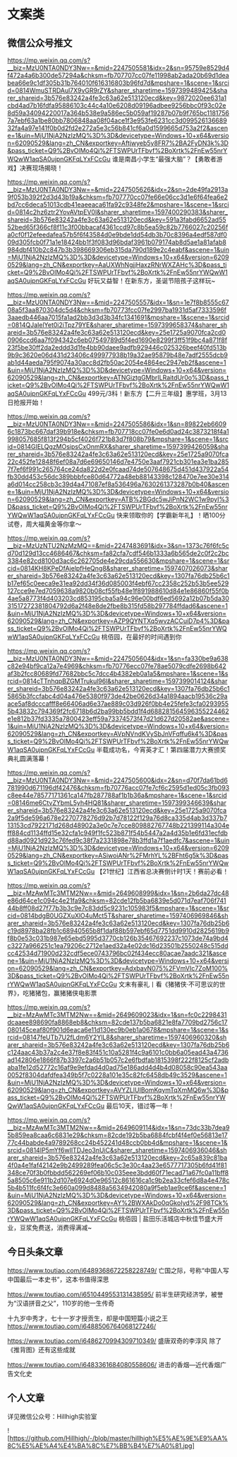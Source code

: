 # 文案类
## 微信公众号推文
https://mp.weixin.qq.com/s?__biz=MzU0NTA0NDY3Nw==&mid=2247505581&idx=2&sn=95759e8529d4f472a4a6b300de57294a&chksm=fb707707cc07fe11998ab2ada20b69d1deabea66e9c1df305b31b764010f616316803b96fd7d&mpshare=1&scene=1&srcid=0814WmuSTRDAul7X9vGR9rZY&sharer_sharetime=1597399489425&sharer_shareid=3b576e83242a4fe3c63a62e513120ecd&key=9872020ee631a1cbd4ad7b16fdfa95886103c44c4a10e6208d09196adbee9256bbc0f93c02e8d59a34094220017a364b538e9a586ec5b059af19287b07b9f765bc11817567a7ebf63a1be80bb7806848aa08f04ace1f3e953fe6231cc3d09952613668932fa4a97e141f0b0d2fd2e272a5e3c56b841cf6a0d1599665d753a2f2&ascene=1&uin=MjU1NjA2NzIzMQ%3D%3D&devicetype=Windows+10+x64&version=62090529&lang=zh_CN&exportkey=Aftjwyeb5y8FR7%2BA2FyDN3k%3D&pass_ticket=Q9%2BvOlMo4Qi%2FTSWPUrTFbvf%2BoXrtk%2FnEw55nrYWQwW1aqSA0ujpnGKFqLYxFCcGu
谁是南昌小学生“最强大脑”？【勇敢者游戏】决赛现场揭晓！

https://mp.weixin.qq.com/s?__biz=MzU0NTA0NDY3Nw==&mid=2247505626&idx=2&sn=2de49fa2913a9f053b392f2d3d43b19a&chksm=fb707770cc07fe66e06cc3d1e6f64fea6e2bd7cc6deca51013cdb41eaeeaca61fa92c9348fe2&mpshare=1&scene=1&srcid=0814c2hz6ztr2YovAVtpEV0l&sharer_sharetime=1597400290383&sharer_shareid=3b576e83242a4fe3c63a62e513120ecd&key=591a3fabd6652ad5552bed65f366cf8f11c3f00bbacaf4361ccd97c8b5ea59c82b7766027c20256fa0cf0f12efeedafea57b5f6f43584d0e9bde1dd54db3b70c8396a4edf587df009d305fcb0f71a1e18424bb1f3f083d96bdaf3961b079174ab8d5ae1a81afab8984dbf410b2c847b3b398669306eb315da790d189e2c4eabf&ascene=1&uin=MjU1NjA2NzIzMQ%3D%3D&devicetype=Windows+10+x64&version=62090529&lang=zh_CN&exportkey=AaUXWhNgjjHaxzRNrWXZAHc%3D&pass_ticket=Q9%2BvOlMo4Qi%2FTSWPUrTFbvf%2BoXrtk%2FnEw55nrYWQwW1aqSA0ujpnGKFqLYxFCcGu
好玩又益智！在新东方，圣诞节陪孩子这样玩~

https://mp.weixin.qq.com/s?__biz=MzU0NTA0NDY3Nw==&mid=2247505557&idx=1&sn=1e7f8b8555c6708a5f3aa870304dc5d4&chksm=fb70773fcc07fe2997ba1931d5af7333596f3aaedb446aa7015fa1ad2bb3d3d3b34fc1341691&mpshare=1&scene=1&srcid=0814QJaIelYet0i2iTpz79YE&sharer_sharetime=1597399658374&sharer_shareid=3b576e83242a4fe3c63a62e513120ecd&key=25e1725a9070fca2cd00906ccd6aa7f094342c6eb07549789d5f4ed1690e8299f3ff51f9bc4a871f8f23f5be30ff2da2eddd3d1fe4bb90daee9adfb929446c025326beef40fd513b9b9c3620e06d431d23406c499977938b19a32ae95879b48e7adf2555dcb9ab1d44aeda795f9074a30acc8d2fb50ac2054e4864ec2947eb2f&ascene=1&uin=MjU1NjA2NzIzMQ%3D%3D&devicetype=Windows+10+x64&version=62090529&lang=zh_CN&exportkey=ATNGiztgGMbrILRaitdUr0o%3D&pass_ticket=Q9%2BvOlMo4Qi%2FTSWPUrTFbvf%2BoXrtk%2FnEw55nrYWQwW1aqSA0ujpnGKFqLYxFCcGu
499元/3科！新东方【二升三年级】惠学班，3月13日抢报开始！

https://mp.weixin.qq.com/s?__biz=MzU0NTA0NDY3Nw==&mid=2247505586&idx=1&sn=89822eb66096c1873bc667daf39b918e&chksm=fb707718cc07fe0e6d0ad24c3873218f4a1998057685f813f294b5cf4026f721b83d7f808b79&mpshare=1&scene=1&srcid=0814GIELQgzMOsipsCxOnmRX&sharer_sharetime=1597399426059&sharer_shareid=3b576e83242a4fe3c63a62e513120ecd&key=25e1725a9070fca22c452fe12848f6ef08a7d6e69650146d7e4750e3aaf7921cb301ea3e1ba2857f7ef6f991c265764ce24da822d2e0fcaad74de507648675d451d437922a54fb30dd453c56dc389bbbfce80d64772a48eb88143398c128470e7ee30e314a6d014cc258cb3c39d4a471087ef8a536496a7630261373287b0b40&ascene=1&uin=MjU1NjA2NzIzMQ%3D%3D&devicetype=Windows+10+x64&version=62090529&lang=zh_CN&exportkey=ATB%2BGdc5wJiPnN2WC1w9pyI%3D&pass_ticket=Q9%2BvOlMo4Qi%2FTSWPUrTFbvf%2BoXrtk%2FnEw55nrYWQwW1aqSA0ujpnGKFqLYxFCcGu
快来领取你的【学霸新年礼】！晒100分试卷，周大福黄金等你拿～

https://mp.weixin.qq.com/s?__biz=MzUzNTU2NzMzMQ==&mid=2247483691&idx=3&sn=1373c76f6fc5cd70d129d13cc4686467&chksm=fa82cfa7cdf546b1333a6b565de2c0f2c2bc3384e82cd8100d3ac6c262705de4e29cda556630&mpshare=1&scene=1&srcid=0814KH8KPeDfAjelpfHeQng8&sharer_sharetime=1597407026073&sharer_shareid=3b576e83242a4fe3c63a62e513120ecd&key=1307fa76db25b6c1b17ef65c0eeca9e31ea92dd34f36d085003f4ebf67cc2358c252b53b5ee529127cce9e7ed7059638a9820b08cf55fb48e1f891988610d84e1e86860f55f0b4ae5a8773f4d403203cd853195cba5a94c96e00bdf6ed5692a12b07b5da3031517272381804792d6a2f48e8de2fbe8b315fd58b297784ffdad6&ascene=1&uin=MjU1NjA2NzIzMQ%3D%3D&devicetype=Windows+10+x64&version=62090529&lang=zh_CN&exportkey=AZP9QYNTXq5wvzACCuiD7p4%3D&pass_ticket=Q9%2BvOlMo4Qi%2FTSWPUrTFbvf%2BoXrtk%2FnEw55nrYWQwW1aqSA0ujpnGKFqLYxFCcGu
桃佰园，在最好的时间遇到你

https://mp.weixin.qq.com/s?__biz=MzU0NTA0NDY3Nw==&mid=2247505604&idx=1&sn=fa330be9a638c82e94bf9ca12a7e4969&chksm=fb70776ecc07fe78ae5079cdfe2698b642af3b2fcc80689fd77682bbc5c7dcc4b4382eb0a1a5&mpshare=1&scene=1&srcid=0814cTTnhqpBZGMTrukul96l&sharer_sharetime=1597399014124&sharer_shareid=3b576e83242a4fe3c63a62e513120ecd&key=1307fa76db25b6c15865b3fccfabc4d04a476e5380f973de42be0626d34a1894aacb19536c29aace5af8dcccafff8e66406ad6e37ae889c03d926f0bb4e25fefe3cfa02939555b43832c794369f2fc6718b6d2ba99bb5bdd1f4d688281564596355224462e1e812b37fd3335a7800423eff59a73374573f47d21d627d20582ae&ascene=1&uin=MjU1NjA2NzIzMQ%3D%3D&devicetype=Windows+10+x64&version=62090529&lang=zh_CN&exportkey=AVpNVndKVySbJnVFqffu6k4%3D&pass_ticket=Q9%2BvOlMo4Qi%2FTSWPUrTFbvf%2BoXrtk%2FnEw55nrYWQwW1aqSA0ujpnGKFqLYxFCcGu
半载成功名，今宵英才汇！第四届潜力大赛颁奖典礼圆满落幕！

https://mp.weixin.qq.com/s?__biz=MzU0NTA0NDY3Nw==&mid=2247505600&idx=2&sn=d70f7da61bd6781990d671196df42476&chksm=fb70776acc07fe7cf6c2595d1ed05c3fb093c8ee44e78577171361ca147fb287788af1b1b36a&mpshare=1&scene=1&srcid=08146me6CtvZYbmL5yh4HQ81&sharer_sharetime=1597399346639&sharer_shareid=3b576e83242a4fe3c63a62e513120ecd&key=25e1725a9070fca2a9f5de596a678e2270778276d92b7d78122f129a76d8ca335d4ab3d337b713153cd7922171d268d48902a3e0c7e7cce809882767748b221399114a304eff884cd1134ffd15e32cfa1c949f1fc523b871f54b5447a2a4d35b1e6fd31ecfdbd88ad0921d923c76fed9c38f7a2331898e78b3ffd1a7f1aedfc7&ascene=1&uin=MjU1NjA2NzIzMQ%3D%3D&devicetype=Windows+10+x64&version=62090529&lang=zh_CN&exportkey=ASiwoiANr%2FMrhYL%2BFht6g5k%3D&pass_ticket=Q9%2BvOlMo4Qi%2FTSWPUrTFbvf%2BoXrtk%2FnEw55nrYWQwW1aqSA0ujpnGKFqLYxFCcGu
【21世纪】江西省总决赛倒计时1天！赛前必看！

https://mp.weixin.qq.com/s?__biz=MzAwMTc3MTM2Nw==&mid=2649608999&idx=1&sn=2b6da27dc48e86d64ce1c094c4e21fa9&chksm=82cde12fb5ba6839e5d071d7eaf706f74144b8ff08d27f77b3b3c9e7c83dd5c9231c105983f5&mpshare=1&scene=1&srcid=0814bdgB0UGZXuXlO4uMct5T&sharer_sharetime=1597406969846&sharer_shareid=3b576e83242a4fe3c63a62e513120ecd&key=1307fa76db25b6c19d8978ba28fb1c68940565b8f1daf88b597ebf65d7751dd9910d2825619b9f8b0e53c031b987e65ebd5995d3770cb126b35467692237c1073de74a9bd4c3227a966251c1ea79206c2712e1aed32a4e02dc16d23501b2550248c515ddcc42534d71900d232cdf5ece0743796bc02f434ecc80acae7aadc321&ascene=1&uin=MjU1NjA2NzIzMQ%3D%3D&devicetype=Windows+10+x64&version=62090529&lang=zh_CN&exportkey=AdxbavN075%2FVmVIc7ZoM100%3D&pass_ticket=Q9%2BvOlMo4Qi%2FTSWPUrTFbvf%2BoXrtk%2FnEw55nrYWQwW1aqSA0ujpnGKFqLYxFCcGu
文末有豪礼丨看《猪猪侠·不可思议的世界》，吃猪猪包，赢猪猪侠电影票

https://mp.weixin.qq.com/s?__biz=MzAwMTc3MTM2Nw==&mid=2649609023&idx=1&sn=fc0c2298431dcaaee898690fa8868eb8&chksm=82cde137b5ba6821e8fa7709bd2756c17080145ceaf80f901d6eaca6e11d130ec9b0eb1a0678&mpshare=1&scene=1&srcid=08147feUTb7U2fLdm6Y2YlL8&sharer_sharetime=1597406960320&sharer_shareid=3b576e83242a4fe3c63a62e513120ecd&key=1307fa76db25b6c124aac43b37a2c4e37f8e83f451c10a5281f4c9a6101c0bb6a05ead43a4736ad142806e1866f87b3397c2a6b51b057c2e6fbdfab1815398f222f8125cf2adbaba1fe12d52772c16af9e9efdad4d0ad75e186add4d4b4d08058c90ea543aa0052f8304dafdfea349b5f7c0228a101e35c82fc6458db49c3529&ascene=1&uin=MjU1NjA2NzIzMQ%3D%3D&devicetype=Windows+10+x64&version=62090529&lang=zh_CN&exportkey=AVYZLlUIBomKqymTqXmMQ6w%3D&pass_ticket=Q9%2BvOlMo4Qi%2FTSWPUrTFbvf%2BoXrtk%2FnEw55nrYWQwW1aqSA0ujpnGKFqLYxFCcGu
最后10天，错过等一年！

https://mp.weixin.qq.com/s?__biz=MzAwMTc3MTM2Nw==&mid=2649609114&idx=1&sn=73dc33b7dea95b859ea8caa6c6831e29&chksm=82cde192b5ba6884fcbf4f4ef0e56813e1777c44babde4a9789268cc24b452241d48ccb0bb4d&mpshare=1&scene=1&srcid=0814IP5mYf6wIlTDJeo3nUiC&sharer_sharetime=1597406936046&sharer_shareid=3b576e83242a4fe3c63a62e513120ecd&key=2c65a839c81ba4f0a4e1faf42142e9b2499289fea06c5c3e30c4aa23e6577717305b6fd41f81348ce70f3b0fbbdd562269ef06b10c035eee3bdd60f71ecad71a67fc0a11bff85a8505c6e911b2d107e6924d0e96512c861616ca1c9b2ea33cfef6d8a4e478c5b4b511fc6f4fc3e660a099d8488a5634942080a9f5eb1ae9ce6f&ascene=1&uin=MjU1NjA2NzIzMQ%3D%3D&devicetype=Windows+10+x64&version=62090529&lang=zh_CN&exportkey=AY%2BWXAkDo0qGkoIyd%2F98TCk%3D&pass_ticket=Q9%2BvOlMo4Qi%2FTSWPUrTFbvf%2BoXrtk%2FnEw55nrYWQwW1aqSA0ujpnGKFqLYxFCcGu
桃佰园 | 盐田乐活城店中秋佳节盛大开业，豆浆免费送，消费得满减~


## 今日头条文章

https://www.toutiao.com/i6489368672258228749/
亡国之际，号称“中国人写中国最后一本史书“，这本书值得深思

https://www.toutiao.com/i6510449553131438595/
前半生研究经济学，被誉为“汉语拼音之父”，110岁的他一生传奇

十九岁中秀才，七十一岁才授贡生，却是中国短篇小说之王
https://www.toutiao.com/i6488506764068127246/

https://www.toutiao.com/i6486270994309710349/
盛唐双奇的李淳风 除了《推背图》还有这些成就

https://www.toutiao.com/i6483361684080558606/
进击的香烟—近代香烟广告文化史

## 个人文章
详见微信公众号：Hillhigh实验室

![https://github.com/Hillhigh/-/blob/master/hillhigh%E5%AE%9E%E9%AA%8C%E5%AE%A4%E4%BA%8C%E7%BB%B4%E7%A0%81.jpg]

